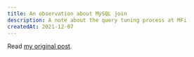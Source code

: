 ```yaml
---
title: An observation about MySQL join
description: A note about the query tuning process at MFi
createdAt: 2021-12-07
---
```


Read [my original post](https://mfi.engineering/an-observation-about-mysql-join-and-why-complex-typeorm-relation-query-can-hit-your-app-performance-f2753ff74d08).
